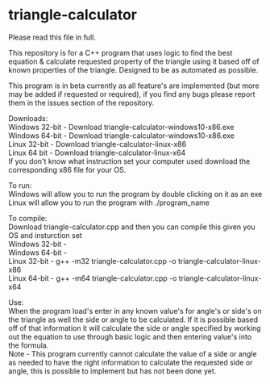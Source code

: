 # triangle-calculator

Please read this file in full.

This repository is for a C++ program that uses logic to find the best equation & calculate requested property of the triangle using it based off of known properties of the triangle. Designed to be as automated as possible.

This program is in beta currently as all feature's are implemented (but more may be added if requested or required), if you find any bugs please report them in the issues section of the repository.  

Downloads:  
Windows 32-bit - Download triangle-calculator-windows10-x86.exe  
Windows 64-bit - Download triangle-calculator-windows10-x86.exe  
Linux 32-bit - Download triangle-calculator-linux-x86  
Linux 64 bit - Download triangle-calculator-linux-x64  
If you don't know what instruction set your computer used download the corresponding x86 file for your OS.

To run:  
Windows will allow you to run the program by double clicking on it as an exe  
Linux will allow you to run the program with ./program_name  

To compile:  
Download triangle-calculator.cpp and then you can compile this given you OS and insturction set  
Windows 32-bit -  
Windows 64-bit -  
Linux 32-bit - g++ -m32 triangle-calculator.cpp -o triangle-calculator-linux-x86  
Linux 64-bit - g++ -m64 triangle-calculator.cpp -o triangle-calculator-linux-x64  

Use:  
When the program load's enter in any known value's for angle's or side's on the triangle as well the side or angle to be calculated. If it is possible based off of that information it will calculate the side or angle specified by working out the equation to use through basic logic and then entering value's into the formula.  
Note - This program currently cannot calculate the value of a side or angle as needed to have the right information to calculate the requested side or angle, this is possible to implement but has not been done yet.
